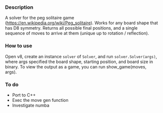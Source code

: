 ### Description ###
A solver for the peg solitaire game (https://en.wikipedia.org/wiki/Peg_solitaire). Works for any board shape that has D8 symmetry. 
Returns all possible final positions, and a single sequence of moves to arrive at them (unique up to rotation / reflection).

### How to use ###
Open v8, create an instance `solver` of `Solver`, and run `solver.Solver(args)`, where args specified the board shape, starting position, and board size in binary.
To view the output as a game, you can run show_game(moves, args).

### To do ###
- Port to C++
- Exec the move gen function
- Investigate numba
